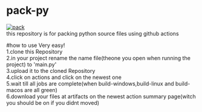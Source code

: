# pack-py
[![pack](https://github.com/C-S-E-C/pack-py/actions/workflows/pack.yml/badge.svg)](https://github.com/C-S-E-C/pack-py/actions/workflows/pack.yml)
<br />
this repository is for packing python source files using github actions

#how to use
Very easy!<br />
1.clone this Repository<br />
2.in your project rename the name file(theone you open when running the project) to 'main.py'<br />
3.upload it to the cloned Repository<br />
4.click on actions and click on the newest one<br />
5.wait till all jobs are complete(when build-windows,build-linux and build-macos are all green)<br />
6.download your files at artifacts on the newest action summary page(witch you should be on if you didnt moved)
